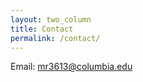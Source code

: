 ```yaml
---
layout: two_column
title: Contact
permalink: /contact/
---
```


Email: [mr3613@columbia.edu]

<!-- {% twitter_follow_button %} -->

<!-- {% facebook_follow_button %} -->

<!-- {% twitternocache https://twitter.com/ZeeMohamed_ maxwidth=500 limit=5 %} -->

[mr3613@columbia.edu]: mailto:mr3613@columbia.edu
